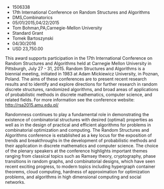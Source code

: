 
* 1506338
* 17th International Conference on Random Structures and Algorithms
* DMS,Combinatorics
* 05/01/2015,04/22/2015
* Tom Bohman,PA,Carnegie-Mellon University
* Standard Grant
* Tomek Bartoszynski
* 04/30/2016
* USD 23,750.00

This award supports participation in the 17th International Conference on Random
Structures and Algorithms held at Carnegie Mellon University in Pittsburgh, July
27 - 31, 2015. Random Structures and Algorithms is a biennial meeting, initiated
in 1983 at Adam Mickiewicz University, in Poznan, Poland. The aims of these
conferences are to present recent research results and to identify and explore
directions for further research in random discrete structures, randomized
algorithms, and broad areas of applications of probabilistic methods in discrete
mathematics, computer science, and related fields. For more information see the
conference website: http://rsa2015.amu.edu.pl/

Randomness continues to play a fundamental role in demonstrating the existence
of combinatorial structures with desired (optimal) properties as well as in the
design of practical and efficient algorithms for problems in combinatorial
optimization and computing. The Random Structures and Algorithms conference is
established as a key locus for the exposition of trends and breakthroughs in the
development of probabilistic methods and their application in discrete
mathematics and computer science. The choice of the plenary speakers at the
conference highlights important themes ranging from classical topics such as
Ramsey theory, cryptography, phase transitions in random graphs, and
combinatorial designs, which have seen recent exciting progress, to modern
topics including hypergraph container theorems, cloud computing, hardness of
approximation for optimization problems, and algorithms in high dimensional
computing and social networks.
